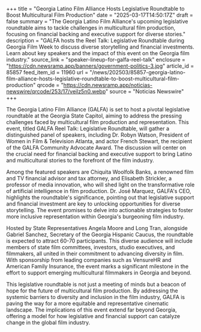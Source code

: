 +++
title = "Georgia Latino Film Alliance Hosts Legislative Roundtable to Boost Multicultural Film Production"
date = "2025-03-17T14:50:17Z"
draft = false
summary = "The Georgia Latino Film Alliance's upcoming legislative roundtable aims to tackle challenges in multicultural film production, focusing on financial backing and executive support for diverse stories."
description = "GALFA hosts the Reel Talk: Legislative Roundtable during Georgia Film Week to discuss diverse storytelling and financial investments. Learn about key speakers and the impact of this event on the Georgia film industry."
source_link = "speaker-lineup-for-galfa-reel-talk"
enclosure = "https://cdn.newsramp.app/banners/government-politics-3.jpg"
article_id = 85857
feed_item_id = 11960
url = "/news/202503/85857-georgia-latino-film-alliance-hosts-legislative-roundtable-to-boost-multicultural-film-production"
qrcode = "https://cdn.newsramp.app/noticias-newswire/qrcode/253/17/veilz5n0.webp"
source = "Noticias Newswire"
+++

<p>The Georgia Latino Film Alliance (GALFA) is set to host a pivotal legislative roundtable at the Georgia State Capitol, aiming to address the pressing challenges faced by multicultural film production and representation. This event, titled GALFA Reel Talk: Legislative Roundtable, will gather a distinguished panel of speakers, including Dr. Robyn Watson, President of Women in Film & Television Atlanta, and actor French Stewart, the recipient of the GALFA Community Advocate Award. The discussion will center on the crucial need for financial backing and executive support to bring Latino and multicultural stories to the forefront of the film industry.</p><p>Among the featured speakers are Chiquita Woolfolk Banks, a renowned film and TV financial advisor and tax attorney, and Elisabeth Strickler, a professor of media innovation, who will shed light on the transformative role of artificial intelligence in film production. Dr. José Marquez, GALFA's CEO, highlights the roundtable's significance, pointing out that legislative support and financial investment are key to unlocking opportunities for diverse storytelling. The event promises to delve into actionable strategies to foster more inclusive representation within Georgia's burgeoning film industry.</p><p>Hosted by State Representatives Angela Moore and Long Tran, alongside Gabriel Sanchez, Secretary of the Georgia Hispanic Caucus, the roundtable is expected to attract 60-70 participants. This diverse audience will include members of state film committees, investors, studio executives, and filmmakers, all united in their commitment to advancing diversity in film. With sponsorship from leading companies such as VensureHR and American Family Insurance, the event marks a significant milestone in the effort to support emerging multicultural filmmakers in Georgia and beyond.</p><p>This legislative roundtable is not just a meeting of minds but a beacon of hope for the future of multicultural film production. By addressing the systemic barriers to diversity and inclusion in the film industry, GALFA is paving the way for a more equitable and representative cinematic landscape. The implications of this event extend far beyond Georgia, offering a model for how legislative and financial support can catalyze change in the global film industry.</p>